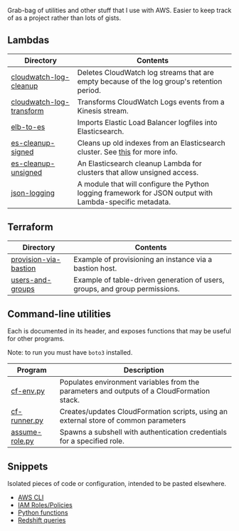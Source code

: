 Grab-bag of utilities and other stuff that I use with AWS. Easier to keep track of as a project rather than lots of gists.

## Lambdas

Directory                                                           | Contents
--------------------------------------------------------------------|----------
[cloudwatch-log-cleanup](lambda/cloudwatch-log-cleanup)             | Deletes CloudWatch log streams that are empty because of the log group's retention period.
[cloudwatch-log-transform](lambda/cloudwatch-log-transform)         | Transforms CloudWatch Logs events from a Kinesis stream.
[elb-to-es](lambda/elb-to-es)                                       | Imports Elastic Load Balancer logfiles into Elasticsearch.
[es-cleanup-signed](lambda/es-cleanup-signed)                       | Cleans up old indexes from an Elasticsearch cluster. See [this](https://www.kdgregory.com/index.php?page=aws.loggingPipeline) for more info.
[es-cleanup-unsigned](lambda/es-cleanup-unsigned)                   | An Elasticsearch cleanup Lambda for clusters that allow unsigned access.
[json-logging](lambda/json-logging)                                 | A module that will configure the Python logging framework for JSON output with Lambda-specific metadata.


## Terraform

Directory                                                           | Contents
--------------------------------------------------------------------|----------
[provision-via-bastion](terraform/provision-via-bastion)            | Example of provisioning an instance via a bastion host.
[users-and-groups](terraform/users-and-groups)                      | Example of table-driven generation of users, groups, and group permissions.


## Command-line utilities

Each is documented in its header, and exposes functions that may be useful for other programs.

Note: to run you must have `boto3` installed.

Program                                                             | Description
--------------------------------------------------------------------|----------
[cf-env.py](utils/cf-env.py)                                        | Populates environment variables from the parameters and outputs of a CloudFormation stack.
[cf-runner.py](utils/cf-runner.py)                                  | Creates/updates CloudFormation scripts, using an external store of common parameters
[assume-role.py](utils/assume-role.py)                              | Spawns a subshell with authentication credentials for a specified role.


## Snippets

Isolated pieces of code or configuration, intended to be pasted elsewhere.

* [AWS CLI](snippets/cli.md)
* [IAM Roles/Policies](snippets/iam.md)
* [Python functions](snippets/python.md)
* [Redshift queries](snippets/redshift.md)
